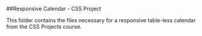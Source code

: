 ##Responsive Calendar - CSS Project

This folder contains the files necessary for a responsive table-less calendar from the CSS Projects course.